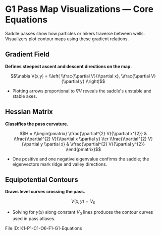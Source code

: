 # G1 Pass Map Visualizations — Core Equations

Saddle passes show how particles or hikers traverse between wells. Visualizers plot contour maps using these gradient relations.

## Gradient Field
**Defines steepest ascent and descent directions on the map.**

$$\\nabla V(x,y) = \\left( \\frac{\\partial V}{\\partial x}, \\frac{\\partial V}{\\partial y} \\right)$$

- Plotting arrows proportional to $\nabla V$ reveals the saddle's unstable and stable axes.
## Hessian Matrix
**Classifies the pass curvature.**

$$H = \\begin{pmatrix} \\frac{\\partial^{2} V}{\\partial x^{2}} & \\frac{\\partial^{2} V}{\\partial x \\partial y} \\cr \\frac{\\partial^{2} V}{\\partial y \\partial x} & \\frac{\\partial^{2} V}{\\partial y^{2}} \\end{pmatrix}$$

- One positive and one negative eigenvalue confirms the saddle; the eigenvectors mark ridge and valley directions.
## Equipotential Contours
**Draws level curves crossing the pass.**

$$V(x,y) = V_{0}$$

- Solving for $y(x)$ along constant $V_{0}$ lines produces the contour curves used in pass atlases.

File ID: K1-P1-C1-O6-F1-G1-Equations
